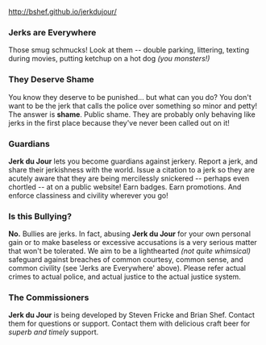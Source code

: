 http://bshef.github.io/jerkdujour/

### Jerks are Everywhere
Those smug schmucks! Look at them -- double parking, littering, texting during movies, putting ketchup on a hot dog _(you monsters!)_

### They Deserve Shame
You know they deserve to be punished... but what can you do? You don't want to be the jerk that calls the police over something so minor and petty! The answer is **shame**. Public shame. They are probably only behaving like jerks in the first place because they've never been called out on it!

### Guardians
**Jerk du Jour** lets you become guardians against jerkery. Report a jerk, and share their jerkishness with the world. Issue a citation to a jerk so they are acutely aware that they are being mercilessly snickered -- perhaps even chortled -- at on a public website! Earn badges. Earn promotions. And enforce classiness and civility wherever you go!

### Is this Bullying?
**No.** Bullies are jerks. In fact, abusing **Jerk du Jour** for your own personal gain or to make baseless or excessive accusations is a very serious matter that won't be tolerated. We aim to be a lighthearted _(not quite whimsical)_ safeguard against breaches of common courtesy, common sense, and common civility (see 'Jerks are Everywhere' above). Please refer actual crimes to actual police, and actual justice to the actual justice system.

### The Commissioners
**Jerk du Jour** is being developed by Steven Fricke and Brian Shef. Contact them for questions or support. Contact them with delicious craft beer for _superb and timely_ support.
